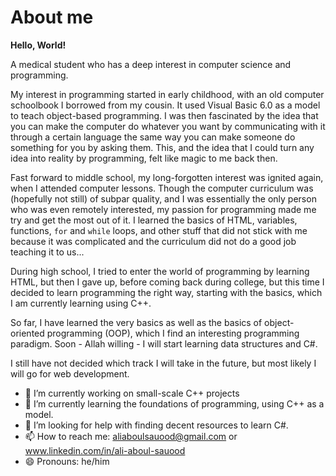 # About me

<b>Hello, World!</b>

A medical student who has a deep interest in computer science and programming.

My interest in programming started in early childhood, with an old computer schoolbook I borrowed from my cousin. It used Visual Basic 6.0 as a model to teach object-based programming. I was then fascinated by the idea that you can make the computer do whatever you want by communicating with it through a certain language the same way you can make someone do something for you by asking them. This, and the idea that I could turn any idea into reality by programming, felt like magic to me back then.

Fast forward to middle school, my long-forgotten interest was ignited again, when I attended computer lessons. Though the computer curriculum was (hopefully not still) of subpar quality, and I was essentially the only person who was even remotely interested, my passion for programming made me try and get the most out of it. I learned the basics of HTML, variables, functions, <code>for</code> and <code>while</code> loops, and other stuff that did not stick with me because it was complicated and the curriculum did not do a good job teaching it to us...

During high school, I tried to enter the world of programming by learning HTML, but then I gave up, before coming back during college, but this time I decided to learn programming the right way, starting with the basics, which I am currently learning using C++.

So far, I have learned the very basics as well as the basics of object-oriented programming (<abbr>OOP</abbr>), which I find an interesting programming paradigm. Soon - Allah willing - I will start learning data structures and C#.

I still have not decided which track I will take in the future, but most likely I will go for web development.

- 🔭 I’m currently working on small-scale C++ projects
- 🌱 I’m currently learning the foundations of programming, using C++ as a model.
- 🤔 I’m looking for help with finding decent resources to learn C#.
- 📫 How to reach me: aliaboulsauood@gmail.com or www.linkedin.com/in/ali-aboul-sauood
- 😄 Pronouns: he/him
